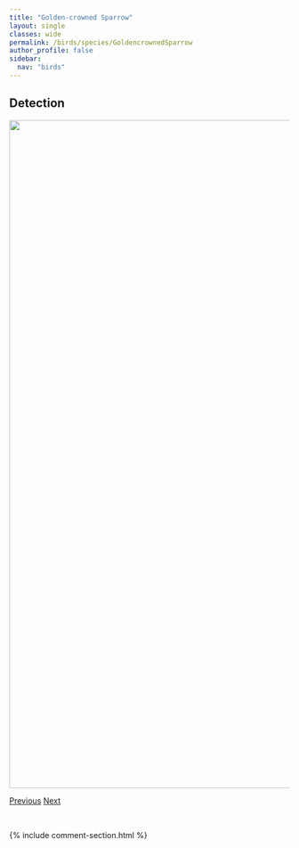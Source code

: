 ```yaml
---
title: "Golden-crowned Sparrow"
layout: single
classes: wide
permalink: /birds/species/GoldencrownedSparrow
author_profile: false
sidebar:
  nav: "birds"
---
```


<h2>Detection</h2>

<a href="https://drive.google.com/uc?export=view&id=1Ge_Y1IDaoe-JEIkTQiL3qfqc4Lcji37Y">
<img src="https://drive.google.com/uc?export=view&id=1Ge_Y1IDaoe-JEIkTQiL3qfqc4Lcji37Y" height = "1200" width = "800">
</a>

<a href="/birds/species/GraycrownedRosyFinch/" class="pagination--pager" title="Gray-crowned Rosy-Finch">Previous</a> <a href="/birds/species/GreatGrayOwl/" class="pagination--pager" title="Great Gray Owl">Next</a>

<p>&nbsp;</p>

{% include comment-section.html %}
